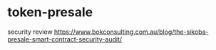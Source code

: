 # token-presale
security review https://www.bokconsulting.com.au/blog/the-sikoba-presale-smart-contract-security-audit/
